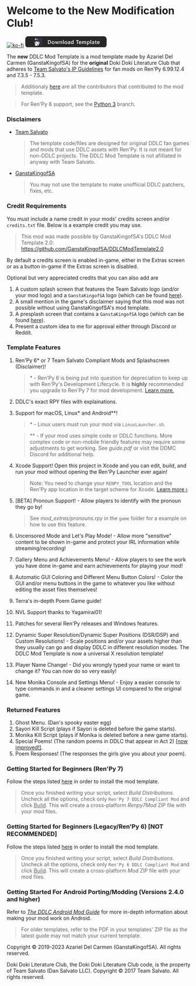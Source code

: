 # Welcome to the **New** Modification Club!

[![ko-fi](https://www.ko-fi.com/img/githubbutton_sm.svg)](https://ko-fi.com/K3K22K8SU)
[![download](.github/IMAGES/download.png)](https://github.com/GanstaKingofSA/DDLCModTemplate2.0/releases/latest)

The **new** DDLC Mod Template is a mod template made by Azariel Del Carmen (GanstaKingofSA) for the **original** Doki Doki Literature Club that adheres to [Team Salvato's IP Guidelines](http://teamsalvato.com/ip-guidelines/) for fan mods on Ren'Py 6.99.12.4 and 7.3.5 - 7.5.3.

> Additionaly [here](./CREDITS.md) are all the contributors that contributed to the mod template.

> For Ren'Py 8 support, see the [Python 3](https://github.com/GanstaKingofSA/DDLCModTemplate2.0/tree/python-3) branch.

### Disclaimers
   - <u>Team Salvato</u>
      > The template code/files are designed for original DDLC fan games and mods that use DDLC assets with Ren'Py. It is not meant for non-DDLC projects. The DDLC Mod Template is not afilliated in anyway with Team Salvato.
   - <u>GanstaKingofSA</u>
      > You may not use the template to make unofficial DDLC patchers, fixes, etc.

### **Credit Requirements**
You must include a name credit in your mods' credits screen and/or `credits.txt` file. Below is a example credit you may use.
   > This mod was made possible by GanstaKingofSA's DDLC Mod Template 2.0: https://github.com/GanstaKingofSA/DDLCModTemplate2.0

By default a credits screen is enabled in-game, either in the Extras screen or as a button in-game if the Extras screen is disabled.

Optional but very appreciated credits that you can also add are
   1. A custom splash screen that features the Team Salvato logo (and/or your mod logo) and a `GanstaKingofSA` logo (which can be found [here](.github/IMAGES/Logos)).
   2. A small mention in the game's disclaimer saying that this mod was not possible without using GanstaKingofSA's mod template.
   3. A presplash screen that contains a `GanstaKingofSA` logo (which can be found [here](.github/IMAGES/Logos)).
   4. Present a custom idea to me for approval either through Discord or Reddit.

### Template Features
1. Ren'Py 6* or 7 Team Salvato Compliant Mods and Splashscreen (Disclaimer)!
   > \* - Ren'Py 6 is being put into question for depreciation to keep up with Ren'Py's Development Lifecycle. It is **highly** recommended you upgrade to Ren'Py 7 for mod development. [Learn more.](https://www.reddit.com/r/DDLCMods/wiki/notices/#wiki_why_is_the_megathread_and_other_users_recommending_me_to_create_my_mod_in_ren.27py_7.3F)
2. DDLC's exact RPY files with explainations.
3. Support for macOS, Linux* and Android**!
    > \* - Linux users must run your mod via `LinuxLauncher.sh`.

    > \*\* - If your mod uses simple code or DDLC functions. More complex code or non-mobile friendly features may require some adjustments to get working. See *guide.pdf* or visit the DDMC Discord for additional help.
4. Xcode Support! Open this project in Xcode and you can edit, build, and run your mod without opening the Ren'Py Launcher ever again! 
    > Note: You need to change your `RENPY_TOOL` location and the Ren'Py app location in the target scheme for Xcode. [Learn more &rsaquo;](XCODE.md)
7. [BETA] Pronoun Support! - Allow players to identify with the pronoun they go by!
    > See *mod_extras/pronouns.rpy* in the `game` folder for a example on how to use this feature.
9. Uncensored Mode and Let's Play Mode! - Allow more "sensitive" content to be shown in-game and protect your IRL information while streaming/recording!
10. Gallery Menu and Achievements Menu! - Allow players to see the work you have done in-game and earn achievements for playing your mod!
12. Automatic GUI Coloring and Different Menu Button Colors! - Color the GUI and/or menu buttons in the game to whatever you like without editing the asset files themselves! 
13. Terra's in-depth Poem Game guide!
14. NVL Support thanks to Yagamirai01!
15. Patches for several Ren'Py releases and Windows features.
16. Dynamic Super Resolution/Dynamic Super Positions (DSR/DSP) and Custom Resolutions! - Scale positions and/or your assets higher than they usually can go and display DDLC in different resolution modes. The DDLC Mod Template is now a universal X resolution template!
17. Player Name Change! - Did you wrongly typed your name or want to change it? You can now do so very easily!
18. New Monika Console and Settings Menu! - Enjoy a easier console to type commands in and a cleaner settings UI compared to the original game.

### Returned Features
1. Ghost Menu. (Dan's spooky easter egg)
2. Sayori Kill Script (plays if Sayori is deleted before the game starts).
3. Monika Kill Script (plays if Monika is deleted before a new game starts).
4. Special Poems! (The random poems in DDLC that appear in Act 2) <u>[now improved!]</u>.
5. Poem Responses! (The responses the girls give you about your poem).

### Getting Started for Beginners (Ren'Py 7)
Follow the steps listed [here](https://ganstakingofsa.github.io/information/guides/Installing-the-Mod-Template-Recent.html) in order to install the mod template.
> Once you finished writing your script, select *Build Distributions*. Uncheck all the options, check only `Ren'Py 7 DDLC Compliant Mod` and click <u>Build</u>. This will create a cross-platform *Renpy7Mod* ZIP file with your mod files.

### Getting Started for Beginners (Legacy/Ren'Py 6) [NOT RECOMMENDED]
Follow the steps listed [here](https://ganstakingofsa.github.io/information/guides/Installing-the-Mod-Template-Legacy.html) in order to install the mod template.
> Once you finished writing your script, select *Build Distributions*. Uncheck all the options, check only `Ren'Py 6 DDLC Compliant Mod` and click <u>Build</u>. This will create a cross-platform *Mod* ZIP file with your mod files.

### Getting Started For Android Porting/Modding (Versions 2.4.0 and higher)
Refer to [*The DDLC Android Mod Guide*](./Documentation/Android%20Mod%20Guide.pdf) for more in-depth information about making your mod work on Android.
> For older templates, refer to the PDF in your templates' ZIP file as the latest guide may not match your current template.

Copyright © 2019-2023 Azariel Del Carmen (GanstaKingofSA). All rights reserved.

Doki Doki Literature Club, the Doki Doki Literature Club code, is the property of Team Salvato (Dan Salvato LLC). Copyright © 2017 Team Salvato. All rights reserved.
